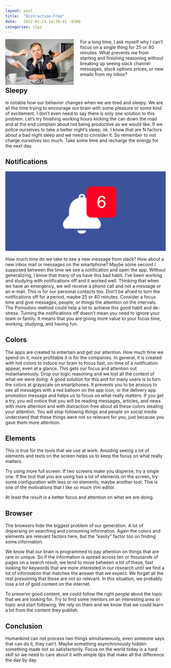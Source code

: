 ```yaml
---
layout: post
title:  "Distraction-Free"
date:   2022-02-14 14:30:41 -0300
categories: tips
--- 
```


<img align="left" width="215" height="143.3325" src="../assets/images/distraction.jpg" style="padding-right: 20px">
For a long time, I ask myself why I can’t focus on a single thing for 25 or 40 minutes. What prevents me from starting and finishing reasoning without breaking up seeing slack channel messages, stock options prices, or new emails from my inbox?

## Sleepy

Is notable how our behavior changes when we are tired and sleepy. We are all the time trying to encourage our brain with some pleasure or some kind of excitement. I don’t even need to say there is only one solution to this problem. Let’s try finishing working hours kicking the can down the road and at the end complain about not being productive as we would like. If we police ourselves to take a better night’s sleep, ok. I know that are N factors about a bad night sleep and we need to consider it. So remember to not charge ourselves too much. Take some time and recharge the energy for the next day.

## Notifications

![image](/assets/images/notification.png)

How much time do we take to see a new message from slack? How about a new inbox mail or messages on the smartphone? Maybe some second I supposed between the time we see a notification and open the app. Without generalizing, I know that many of us have this bad habit.
I’ve been working and studying with notifications off and it worked well. Thinking that when we have an emergency, we will receive a phone call and not a message or an e-mail. This is for our personal contacts too. Don’t be afraid to turn the notifications off for a period, maybe 25 or 40 minutes. Consider a focus time and give messages, people, or things the attention on the intervals. 
The Pomodoro method could help a lot to achieve this good habit and de-stress.
Turning the notifications off doesn’t mean you need to ignore your team or family. It means that you are giving more value to your focus time, working, studying, and having fun.

## Colors

The apps are created to entertain and get our attention. How much time we spend on it, more profitable it is for the companies. In general, it is created with hot colors to induce our brain to focus fast, on-time of a notification appear, even at a glance. This gets our focus and attention out instantaneously. Drop our logic reasoning and we lost all the context of what we were doing.
A good solution for this and for many users is to turn the colors at grayscale on smartphones. It prevents you to be anxious to see all messages with a red balloon on the app icon, or the delivery app promotion message and helps us to focus on what really matters.
If you get a try, you will notice that you will be reading messages, articles, and news with more attention and with distraction-free about all these colors stealing your attention. You will stop following things and people on social media understand that these things were not so relevant for you, just because you gave them more attention.

## Elements

This is true for the tools that we use at work.
Avoiding seeing a lot of elements and texts on the screen helps us to keep the focus on what really matters.

Try using more full screen. If two screens make you disperse, try a single one. If the tool that you are using has a lot of elements on the screen, try some configuration with less or no elements, maybe another tool. This is one of the motivations that I like so much Vim editor.

At least the result is a better focus and attention on what we are doing.

## Browser

The browsers hide the biggest problem of our generation. A lot of dispersing on searching and consuming information.
Again the colors and elements are relevant factors here, but the “easily” factor too on finding some information.

We know that our brain is programmed to pay attention on things that are rare or unique. So if the information is spread across ten or thousands of pages on a search result, we tend to move between a lot of these, fast looking for keywords that are more interested in our research until we find a lot of information that matches the answer that we expect. We forget all the rest presuming that those are not so relevant. In this situation, we probably lose a lot of gold content on the internet.

To preserve good content, we could follow the right people about the topic that we are looking for. Try to find some mentors on an interesting area or topic and start following. We rely on them and we know that we could learn a lot from the content they publish.

## Conclusion

Humankind can not process two things simultaneously, even someone says that can do it, they can’t. Maybe something asynchronously hidden something made not so satisfactorily.
Focus on the world today is a hard skill so we need to care about it with simple tips that make all the difference the day by day.

